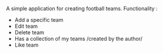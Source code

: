 A simple application for creating football teams. 
Functionality :
- Add a specific team
- Edit team 
- Delete team
- Has a collection of my teams /created by the author/
- Like team
